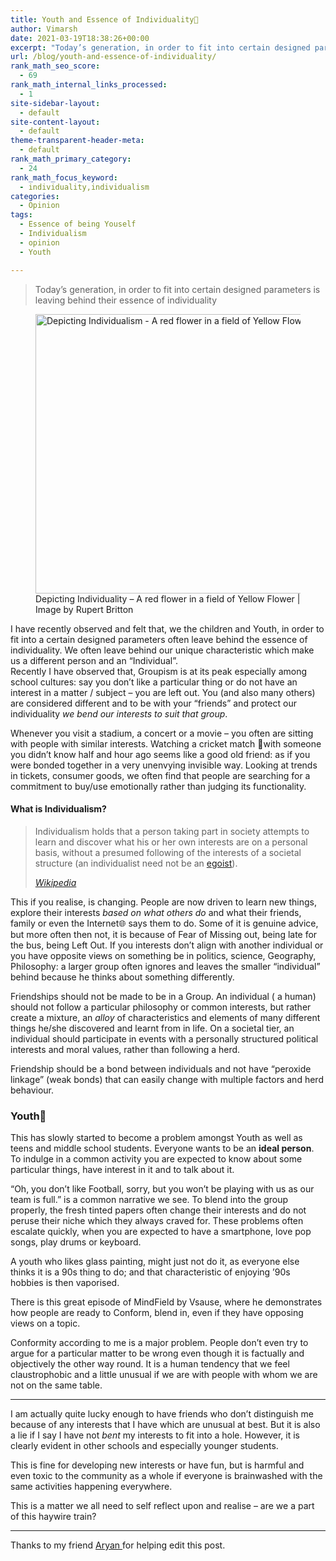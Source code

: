 ```yaml
---
title: Youth and Essence of Individuality👦
author: Vimarsh
date: 2021-03-19T18:38:26+00:00
excerpt: "Today’s generation, in order to fit into certain designed parameters is leaving behind their essence of individuality. Is individuality lost under influence and inaction? How does Groupism affect us? This is my opinion on today's youth's mindset, interests and individuality."
url: /blog/youth-and-essence-of-individuality/
rank_math_seo_score:
  - 69
rank_math_internal_links_processed:
  - 1
site-sidebar-layout:
  - default
site-content-layout:
  - default
theme-transparent-header-meta:
  - default
rank_math_primary_category:
  - 24
rank_math_focus_keyword:
  - individuality,individualism
categories:
  - Opinion
tags:
  - Essence of being Youself
  - Individualism
  - opinion
  - Youth

---
```

<blockquote class="wp-block-quote">
  <p>
    Today’s generation, in order to fit into certain designed parameters is leaving behind their essence of individuality
  </p>
</blockquote>

<div class="wp-block-image">
  <figure class="aligncenter size-large is-resized"><img loading="lazy" src="https://vimarsh.info/wp-content/uploads/2021/03/Image-of-a-Red-flower-in-field-of-Yellow-Flower-Image-credit-Rupert-Britton-1024x683.jpg" alt="Depicting Individualism - A red flower in a field of Yellow Flower" class="wp-image-536" width="671" height="447" srcset="https://vimarsh.info/wp-content/uploads/2021/03/Image-of-a-Red-flower-in-field-of-Yellow-Flower-Image-credit-Rupert-Britton-1024x683.jpg 1024w, https://vimarsh.info/wp-content/uploads/2021/03/Image-of-a-Red-flower-in-field-of-Yellow-Flower-Image-credit-Rupert-Britton-300x200.jpg 300w, https://vimarsh.info/wp-content/uploads/2021/03/Image-of-a-Red-flower-in-field-of-Yellow-Flower-Image-credit-Rupert-Britton-768x512.jpg 768w, https://vimarsh.info/wp-content/uploads/2021/03/Image-of-a-Red-flower-in-field-of-Yellow-Flower-Image-credit-Rupert-Britton-1536x1025.jpg 1536w, https://vimarsh.info/wp-content/uploads/2021/03/Image-of-a-Red-flower-in-field-of-Yellow-Flower-Image-credit-Rupert-Britton-1320x880.jpg 1320w, https://vimarsh.info/wp-content/uploads/2021/03/Image-of-a-Red-flower-in-field-of-Yellow-Flower-Image-credit-Rupert-Britton-150x100.jpg 150w" sizes="(max-width: 671px) 100vw, 671px" /><figcaption>Depicting Individuality &#8211; A red flower in a field of Yellow Flower | Image by Rupert Britton</figcaption></figure>
</div>

I have recently observed and felt that, we the children and Youth, in order to fit into a certain designed parameters often leave behind the essence of individuality. We often leave behind our unique characteristic which make us a different person and an &#8220;Individual&#8221;.  
Recently I have observed that, Groupism is at its peak especially among school cultures: say you don&#8217;t like a particular thing or do not have an interest in a matter / subject &#8211; you are left out. You (and also many others) are considered different and to be with your &#8220;friends&#8221; and protect our individuality _we bend our interests to suit that group_.

Whenever you visit a stadium, a concert or a movie &#8211; you often are sitting with people with similar interests. Watching a cricket match 🏏with someone you didn&#8217;t know half and hour ago seems like a good old friend: as if you were bonded together in a very unenvying invisible way. Looking at trends in tickets, consumer goods, we often find that people are searching for a commitment to buy/use emotionally rather than judging its functionality.

#### What is Individualism?

<blockquote class="wp-block-quote">
  <p>
    Individualism holds that a person taking part in society attempts to learn and discover what his or her own interests are on a personal basis, without a presumed following of the interests of a societal structure (an individualist need not be an&nbsp;<a href="https://en.wikipedia.org/wiki/Egoist">egoist</a>).
  </p>
  
  <cite><a href="https://en.wikipedia.org/wiki/Individualism?src=vimarsh.info" target="_blank" aria-label=" (opens in a new tab)" rel="noreferrer noopener" class="rank-math-link">Wikipedia</a></cite>
</blockquote>

This if you realise, is changing. People are now driven to learn new things, explore their interests _based on what others do_ and what their friends, family or even the Internet🌐 says them to do. Some of it is genuine advice, but more often then not, it is because of Fear of Missing out, being late for the bus, being Left Out. If you interests don&#8217;t align with another individual or you have opposite views on something be in politics, science, Geography, Philosophy: a larger group often ignores and leaves the smaller &#8220;individual&#8221; behind because he thinks about something differently.

Friendships should not be made to be in a Group. An individual ( a human) should not follow a particular philosophy or common interests, but rather create a mixture, an _alloy_ of characteristics and elements of many different things he/she discovered and learnt from in life. On a societal tier, an individual should participate in events with a personally structured political interests and moral values, rather than following a herd.

Friendship should be a bond between individuals and not have &#8220;peroxide linkage&#8221; (weak bonds) that can easily change with multiple factors and herd behaviour.

### Youth👱

This has slowly started to become a problem amongst Youth as well as teens and middle school students. Everyone wants to be an **ideal person**. To indulge in a common activity you are expected to know about some particular things, have interest in it and to talk about it. 

&#8220;Oh, you don&#8217;t like Football, sorry, but you won&#8217;t be playing with us as our team is full.&#8221; is a common narrative we see. To blend into the group properly, the fresh tinted papers often change their interests and do not peruse their niche which they always craved for. These problems often escalate quickly, when you are expected to have a smartphone, love pop songs, play drums or keyboard.

A youth who likes glass painting, might just not do it, as everyone else thinks it is a 90s thing to do; and that characteristic of enjoying &#8217;90s hobbies is then vaporised.

There is this great episode of MindField by Vsause, where he demonstrates how people are ready to Conform, blend in, even if they have opposing views on a topic.<figure class="wp-block-embed aligncenter is-type-video is-provider-youtube wp-block-embed-youtube wp-embed-aspect-16-9 wp-has-aspect-ratio">

<div class="wp-block-embed__wrapper">
  <div class="ast-oembed-container">
  </div>
</div></figure> 

Conformity according to me is a major problem. People don&#8217;t even try to argue for a particular matter to be wrong even though it is factually and objectively the other way round. It is a human tendency that we feel claustrophobic and a little unusual if we are with people with whom we are not on the same table.

<hr class="wp-block-separator" />

I am actually quite lucky enough to have friends who don&#8217;t distinguish me because of any interests that I have which are unusual at best. But it is also a lie if I say I have not _bent_ my interests to fit into a hole. However, it is clearly evident in other schools and especially younger students.

This is fine for developing new interests or have fun, but is harmful and even toxic to the community as a whole if everyone is brainwashed with the same activities happening everywhere.

This is a matter we all need to self reflect upon and realise &#8211; are we a part of this haywire train?

<hr class="wp-block-separator" />

Thanks to my friend <a href="http://aryantiwari.com?src=vimarsh" target="_blank" aria-label=" (opens in a new tab)" rel="noreferrer noopener" class="rank-math-link">Aryan </a>for helping edit this post.